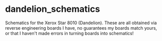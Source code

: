 # dandelion_schematics
Schematics for the Xerox Star 8010 (Dandelion).
These are all obtained via reverse engineering boards I have, no guarantees my boards match yours, or that I haven't made errors in turning boards into schematics!
